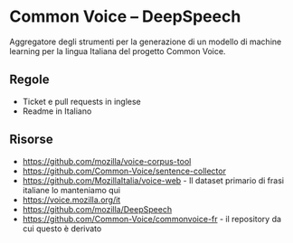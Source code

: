 # Common Voice – DeepSpeech

Aggregatore degli strumenti per la generazione di un modello di machine learning per la lingua Italiana del progetto Common Voice.

## Regole

* Ticket e pull requests in inglese
* Readme in Italiano


## Risorse

* https://github.com/mozilla/voice-corpus-tool
* https://github.com/Common-Voice/sentence-collector
* https://github.com/MozillaItalia/voice-web - Il dataset primario di frasi italiane lo manteniamo qui
* https://voice.mozilla.org/it
* https://github.com/mozilla/DeepSpeech
* https://github.com/Common-Voice/commonvoice-fr - il repository da cui questo è derivato
